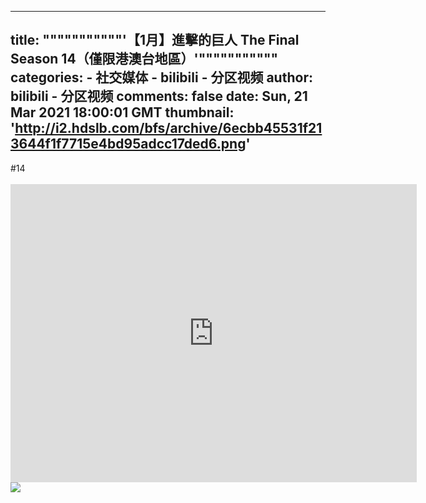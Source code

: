 
---
title: """""""""""'【1月】進擊的巨人 The Final Season 14（僅限港澳台地區）'"""""""""""
categories: 
    - 社交媒体
    - bilibili - 分区视频
author: bilibili - 分区视频
comments: false
date: Sun, 21 Mar 2021 18:00:01 GMT
thumbnail: 'http://i2.hdslb.com/bfs/archive/6ecbb45531f213644f1f7715e4bd95adcc17ded6.png'
---

<div>   
#14<br><br><iframe src="https://player.bilibili.com/player.html?aid=374678683&high_quality=1" width="650" height="477" scrolling="no" border="0" frameborder="no" framespacing="0" allowfullscreen="true"></iframe><br><img src="http://i2.hdslb.com/bfs/archive/6ecbb45531f213644f1f7715e4bd95adcc17ded6.png" referrerpolicy="no-referrer">  
</div>
            
